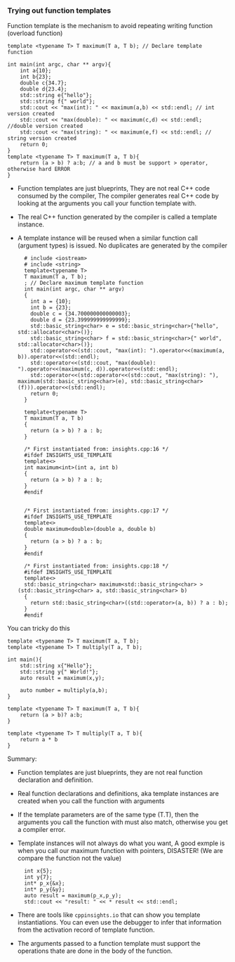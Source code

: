 ### Trying out function templates

Function template is the mechanism to avoid repeating writing function (overload function)

	template <typename T> T maximum(T a, T b); // Declare template function

	int main(int argc, char ** argv){
		int a{10};
		int b{23};
		double c{34.7};
		double d{23.4};
		std::string e{"hello"};
		std::string f{" world"};
		std::cout << "max(int): " << maximum(a,b) << std::endl; // int version created
		std::cout << "max(double): " << maximum(c,d) << std::endl; //double version created
		std::cout << "max(string): " << maximum(e,f) << std::endl; // string version created
		return 0;
	}
	template <typename T> T maximum(T a, T b){
		return (a > b) ? a:b; // a and b must be support > operator, otherwise hard ERROR
	} 

- Function templates are just blueprints, They are not real C++ code consumed by the compiler, The compiler generates real C++ code by looking at the arguments you call your function template with.

- The real C++ function generated by the compiler is called a template instance.

- A template instance will be reused when a similar function call (argument types) is issued. No duplicates are generated by the compiler

		# include <iostream>
		# include <string>
		template<typename T>
		T maximum(T a, T b);
		; // Declare maximum template function
		int main(int argc, char ** argv)
		{
		  int a = {10};
		  int b = {23};
		  double c = {34.700000000000003};
		  double d = {23.399999999999999};
		  std::basic_string<char> e = std::basic_string<char>{"hello", std::allocator<char>()};
		  std::basic_string<char> f = std::basic_string<char>{" world", std::allocator<char>()};
		  std::operator<<(std::cout, "max(int): ").operator<<(maximum(a, b)).operator<<(std::endl);
		  std::operator<<(std::cout, "max(double): ").operator<<(maximum(c, d)).operator<<(std::endl);
		  std::operator<<(std::operator<<(std::cout, "max(string): "), maximum(std::basic_string<char>(e), std::basic_string<char>(f))).operator<<(std::endl);
		  return 0;
		}

		template<typename T>
		T maximum(T a, T b)
		{
		  return (a > b) ? a : b;
		}

		/* First instantiated from: insights.cpp:16 */
		#ifdef INSIGHTS_USE_TEMPLATE
		template<>
		int maximum<int>(int a, int b)
		{
		  return (a > b) ? a : b;
		}
		#endif


		/* First instantiated from: insights.cpp:17 */
		#ifdef INSIGHTS_USE_TEMPLATE
		template<>
		double maximum<double>(double a, double b)
		{
		  return (a > b) ? a : b;
		}
		#endif

		/* First instantiated from: insights.cpp:18 */
		#ifdef INSIGHTS_USE_TEMPLATE
		template<>
		std::basic_string<char> maximum<std::basic_string<char> >(std::basic_string<char> a, std::basic_string<char> b)
		{
		  return std::basic_string<char>((std::operator>(a, b)) ? a : b);
		}
		#endif


You can tricky do this

	template <typename T> T maximum(T a, T b);
	template <typename T> T multiply(T a, T b);

	int main(){
		std::string x{"Hello"};
		std::string y{" World!"};
		auto result = maximum(x,y);

		auto number = multiply(a,b);
	}

	template <typename T> T maximum(T a, T b){
		return (a > b)? a:b;
	}

	template <typename T> T multiply(T a, T b){
		return a * b
	}

Summary:

- Function templates are just blueprints, they are not real function declaration and definition.

- Real function declarations and definitions, aka template instances are created when you call the function with arguments

- If the template parameters are of the same type (T.T), then the arguments you call the function with must also match, otherwise you get a compiler error.

- Template instances will not always do what you want, A good exmple is when you call our maximum function with pointers, DISASTER! (We are compare the function not the value)

		int x{5};
		int y{7};
		int* p_x{&x};
		int* p_y{&y};
		auto result = maximum(p_x,p_y);
		std::cout << "result: " << * result << std::endl;


- There are tools like `cppinsights.io` that can show you template instantiations. You can even use the debugger to infer that information from the activation record of template function. 

- The arguments passed to a function template must support the operations thate are done in the body of the function.